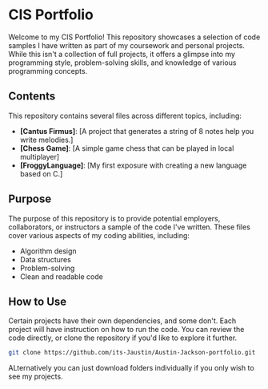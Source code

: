 # CIS Portfolio

Welcome to my CIS Portfolio! This repository showcases a selection of code samples I have written as part of my coursework and personal projects. While this isn't a collection of full projects, it offers a glimpse into my programming style, problem-solving skills, and knowledge of various programming concepts.

## Contents

This repository contains several files across different topics, including:

- **[Cantus Firmus]**: [A project that generates a string of 8 notes help you write melodies.]
- **[Chess Game]**: [A simple game chess that can be played in local multiplayer]
- **[FroggyLanguage]**: [My first exposure with creating a new language based on C.]

## Purpose

The purpose of this repository is to provide potential employers, collaborators, or instructors a sample of the code I've written. These files cover various aspects of my coding abilities, including:

- Algorithm design
- Data structures
- Problem-solving
- Clean and readable code

## How to Use

Certain projects have their own dependencies, and some don't. Each project will have instruction on how to run the code. You can review the code directly, or clone the repository if you'd like to explore it further.

```bash
git clone https://github.com/its-Jaustin/Austin-Jackson-portfolio.git
```
ALternatively you can just download folders individually if you only wish to see my projects. 
